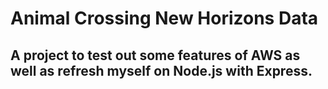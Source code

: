 # Animal Crossing New Horizons Data

## A project to test out some features of AWS as well as refresh myself on Node.js with Express.
